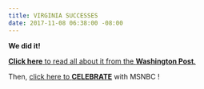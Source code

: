 ```yaml
---
title: VIRGINIA SUCCESSES
date: 2017-11-08 06:38:00 -08:00
---
```


**We did it!**  

[**Click here** to read all about it from the **Washington Post**.](https://www.washingtonpost.com/local/virginia-politics/polls-close-anticipation-builds-as-virginia-governors-race-results-trickle-in/2017/11/07/68d6941e-c3d4-11e7-84bc-5e285c7f4512_story.html?utm_term=.3cefa82bdd8d)

Then, [click here to **CELEBRATE**](http://www.msnbc.com/rachel-maddow/watch/virginia-democrats-celebrate-big-win-in-off-year-election-1090927683535) with MSNBC !